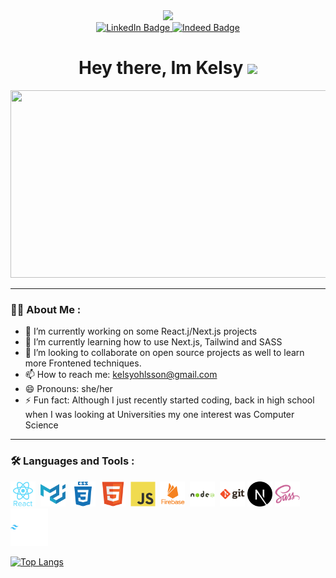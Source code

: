 
<div id="header" align="center">
  <img src="https://media.giphy.com/media/zhYSVCirREeIZtONCI/giphy.gif" width="100"/>
</div>

<div id="badges" align="center">
  <a href="your-linkedin-URL">
    <img src="https://img.shields.io/badge/LinkedIn-blue?style=for-the-badge&logo=linkedin&logoColor=white" alt="LinkedIn Badge"/>
  </a>
  <a href="your-youtube-URL">
    <img src="https://img.shields.io/badge/Indeed-blue?style=for-the-badge&logo=indeed&logoColor=white" alt="Indeed Badge"/>
  </a>
</div>

<h1 align="center">
  Hey there, Im Kelsy
  <img src="https://media.giphy.com/media/hvRJCLFzcasrR4ia7z/giphy.gif" width="30px"/>
</h1>
  
 <div align="center">
  <img src="https://media.giphy.com/media/dWesBcTLavkZuG35MI/giphy.gif" width="600" height="300"/>
</div>

---

### :woman_technologist: About Me :

- 🔭 I’m currently working on some React.j/Next.js projects
- 🌱 I’m currently learning how to use Next.js, Tailwind and SASS
- 👯 I’m looking to collaborate on open source projects as well to learn more Frontened techniques.
- 📫 How to reach me: kelsyohlsson@gmail.com
- 😄 Pronouns: she/her
- ⚡ Fun fact: Although I just recently started coding, back in high school when I was looking at Universities my one interest was Computer Science

---

### :hammer_and_wrench: Languages and Tools :

<div>
  <img src="https://github.com/devicons/devicon/blob/master/icons/react/react-original-wordmark.svg" title="React" alt="React" width="40" height="40"/>&nbsp;
  <img src="https://github.com/devicons/devicon/blob/master/icons/materialui/materialui-original.svg" title="Material UI" alt="Material UI" width="40" height="40"/>&nbsp;
  <img src="https://github.com/devicons/devicon/blob/master/icons/css3/css3-plain-wordmark.svg"  title="CSS3" alt="CSS" width="40" height="40"/>&nbsp;
  <img src="https://github.com/devicons/devicon/blob/master/icons/html5/html5-original.svg" title="HTML5" alt="HTML" width="40" height="40"/>&nbsp;
  <img src="https://github.com/devicons/devicon/blob/master/icons/javascript/javascript-original.svg" title="JavaScript" alt="JavaScript" width="40" height="40"/>&nbsp;
  <img src="https://github.com/devicons/devicon/blob/master/icons/firebase/firebase-plain-wordmark.svg" title="Firebase" alt="Firebase" width="40" height="40"/>&nbsp;
  <img src="https://github.com/devicons/devicon/blob/master/icons/nodejs/nodejs-original-wordmark.svg" title="NodeJS" alt="NodeJS" width="40" height="40"/>&nbsp;
  <img src="https://github.com/devicons/devicon/blob/master/icons/git/git-original-wordmark.svg" title="Git" **alt="Git" width="40" height="40"/>
    <img src="https://github.com/devicons/devicon/blob/master/icons/nextjs/nextjs-original.svg" title="Nextjs" **alt="Nextjs" width="40" height="40"/>
      <img src="https://github.com/devicons/devicon/blob/master/icons/sass/sass-original.svg" title="SASS" **alt="SASS" width="40" height="40"/>
      <img src="https://github.com/devicons/devicon/blob/master/icons/tailwindcss/tailwindcss-original-wordmark.svg" title="tailwindcss" **alt="tailwindcss" width="60" height="60"/>
</div>

[![Top Langs](https://github-readme-stats.vercel.app/api/top-langs/?username=KELOHL21&layout=compact&theme=vision-friendly-dark)](https://github.com/anuraghazra/github-readme-stats)
